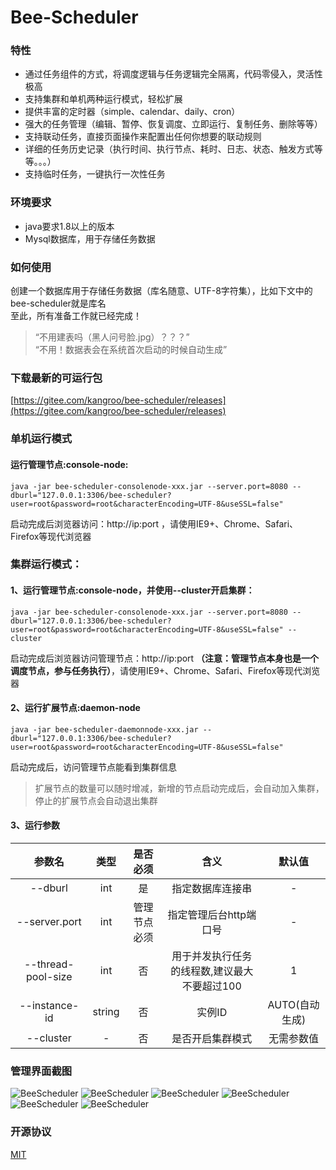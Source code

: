 # Bee-Scheduler
  
### 特性
- 通过任务组件的方式，将调度逻辑与任务逻辑完全隔离，代码零侵入，灵活性极高
- 支持集群和单机两种运行模式，轻松扩展
- 提供丰富的定时器（simple、calendar、daily、cron）
- 强大的任务管理（编辑、暂停、恢复调度、立即运行、复制任务、删除等等）
- 支持联动任务，直接页面操作来配置出任何你想要的联动规则
- 详细的任务历史记录（执行时间、执行节点、耗时、日志、状态、触发方式等等。。。）
- 支持临时任务，一键执行一次性任务
  
### 环境要求
- java要求1.8以上的版本
- Mysql数据库，用于存储任务数据
  
### 如何使用
创建一个数据库用于存储任务数据（库名随意、UTF-8字符集），比如下文中的bee-scheduler就是库名  
至此，所有准备工作就已经完成！  
  
>“不用建表吗（黑人问号脸.jpg）？？？”  
>“不用！数据表会在系统首次启动的时候自动生成”
  
### 下载最新的可运行包
[https://gitee.com/kangroo/bee-scheduler/releases](https://gitee.com/kangroo/bee-scheduler/releases)
  
### 单机运行模式
#### 运行管理节点:console-node:
```shell
java -jar bee-scheduler-consolenode-xxx.jar --server.port=8080 --dburl="127.0.0.1:3306/bee-scheduler?user=root&password=root&characterEncoding=UTF-8&useSSL=false"
```
启动完成后浏览器访问：http://ip:port  ，请使用IE9+、Chrome、Safari、Firefox等现代浏览器  
  
### 集群运行模式：
#### 1、运行管理节点:console-node，并使用--cluster开启集群：
```shell
java -jar bee-scheduler-consolenode-xxx.jar --server.port=8080 --dburl="127.0.0.1:3306/bee-scheduler?user=root&password=root&characterEncoding=UTF-8&useSSL=false" --cluster
```
启动完成后浏览器访问管理节点：http://ip:port **（注意：管理节点本身也是一个调度节点，参与任务执行）**，请使用IE9+、Chrome、Safari、Firefox等现代浏览器 

#### 2、运行扩展节点:daemon-node
```shell
java -jar bee-scheduler-daemonnode-xxx.jar --dburl="127.0.0.1:3306/bee-scheduler?user=root&password=root&characterEncoding=UTF-8&useSSL=false"
```
启动完成后，访问管理节点能看到集群信息
>扩展节点的数量可以随时增减，新增的节点启动完成后，会自动加入集群，停止的扩展节点会自动退出集群

#### 3、运行参数
|参数名|类型|是否必须|含义|默认值|
|:-:|:-:|:-:|:-:|:-:|
|--dburl|int|是|指定数据库连接串| - |
|--server.port|int|管理节点必须|指定管理后台http端口号| - |
|--thread-pool-size|int|否|用于并发执行任务的线程数,建议最大不要超过100|1|
|--instance-id|string|否|实例ID|AUTO(自动生成)|
|--cluster| - |否|是否开启集群模式|无需参数值|

### 管理界面截图
![BeeScheduler](readme/1.png "BeeScheduler")
![BeeScheduler](readme/2.png "BeeScheduler")
![BeeScheduler](readme/3.png "BeeScheduler")
![BeeScheduler](readme/4.png "BeeScheduler")
![BeeScheduler](readme/5.png "BeeScheduler")
![BeeScheduler](readme/6.png "BeeScheduler")
  
### 开源协议
[MIT](http://opensource.org/licenses/MIT)